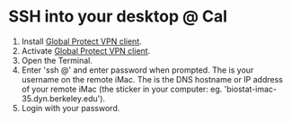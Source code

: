 # SSH into your desktop @ Cal

1. Install [Global Protect VPN client](https://security.berkeley.edu/services/bsecure/bsecure-remote-access-vpn).
2. Activate [Global Protect VPN client](https://security.berkeley.edu/services/bsecure/bsecure-remote-access-vpn).
3. Open the Terminal.
4. Enter 'ssh <username>@<hostname>' and enter password when prompted.  The <username> is your username on the remote iMac.  The <hostname> is the DNS hostname or IP address of your remote iMac (the sticker in your computer: eg. 'biostat-imac-35.dyn.berkeley.edu').
5. Login with your password.
